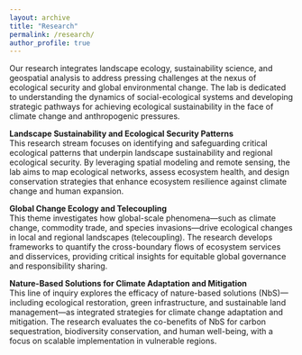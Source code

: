 ```yaml
---
layout: archive
title: "Research"
permalink: /research/
author_profile: true
---
```


Our research integrates landscape ecology, sustainability science, and geospatial analysis to address pressing challenges at the nexus of ecological security and global environmental change. The lab is dedicated to understanding the dynamics of social-ecological systems and developing strategic pathways for achieving ecological sustainability in the face of climate change and anthropogenic pressures.

<strong>Landscape Sustainability and Ecological Security Patterns</strong>  
This research stream focuses on identifying and safeguarding critical ecological patterns that underpin landscape sustainability and regional ecological security. By leveraging spatial modeling and remote sensing, the lab aims to map ecological networks, assess ecosystem health, and design conservation strategies that enhance ecosystem resilience against climate change and human expansion.

<strong>Global Change Ecology and Telecoupling</strong>    
This theme investigates how global-scale phenomena—such as climate change, commodity trade, and species invasions—drive ecological changes in local and regional landscapes (telecoupling). The research develops frameworks to quantify the cross-boundary flows of ecosystem services and disservices, providing critical insights for equitable global governance and responsibility sharing.

<strong>Nature-Based Solutions for Climate Adaptation and Mitigation</strong>    
This line of inquiry explores the efficacy of nature-based solutions (NbS)—including ecological restoration, green infrastructure, and sustainable land management—as integrated strategies for climate change adaptation and mitigation. The research evaluates the co-benefits of NbS for carbon sequestration, biodiversity conservation, and human well-being, with a focus on scalable implementation in vulnerable regions.
